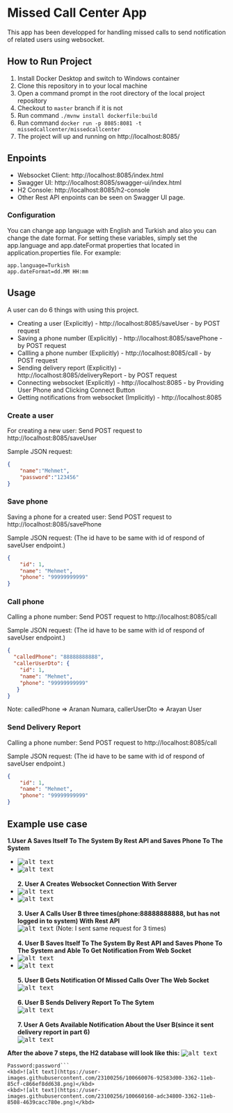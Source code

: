 # Missed Call Center App
This app has been developped for handling missed calls to send notification of related users using websocket.

## How to Run Project
1. Install Docker Desktop and switch to Windows container
2. Clone this repository in to your local machine
3. Open a command prompt in the root directory of the local project repository
4. Checkout to ```master``` branch if it is not
5. Run command  ```./mvnw install dockerfile:build```
6. Run command  ```docker run -p 8085:8081 -t missedcallcenter/missedcallcenter```
7. The project will up and running on http://localhost:8085/

## Enpoints
* Websocket Client: http://localhost:8085/index.html
* Swagger UI: http://localhost:8085/swagger-ui/index.html
* H2 Console: http://localhost:8085/h2-console
* Other Rest API enpoints can be seen on Swagger UI page.

### Configuration
You can change app language with English and Turkish and also you can change the date format. For setting these variables, simply set the app.language and app.dateFormat properties that located in application.properties file. For example:

 ```
app.language=Turkish
app.dateFormat=dd.MM HH:mm
 ```

## Usage
A user can do 6 things with using this project.
* Creating a user (Explicitly) - http://localhost:8085/saveUser - by POST request
* Saving a phone number (Explicitly) - http://localhost:8085/savePhone - by POST request
* Callling a phone number (Explicitly) - http://localhost:8085/call - by POST request
* Sending delivery report (Explicitly) - http://localhost:8085/deliveryReport - by POST request
* Connecting websocket (Explicitly) - http://localhost:8085 - by Providing User Phone and Clicking Connect Button
* Getting notifications from websocket (Implicitly) - http://localhost:8085 


### Create a user
For creating a new user: Send POST request to http://localhost:8085/saveUser

Sample JSON request:
```JSON
{
    "name":"Mehmet",
    "password":"123456"
}
```

### Save phone
Saving a phone for a created user: Send POST request to http://localhost:8085/savePhone

Sample JSON request: (The id have to be same with id of respond of saveUser endpoint.)
```JSON
{
    "id": 1,
    "name": "Mehmet",
    "phone": "99999999999"
}
```

### Call phone
Calling a phone number: Send POST request to http://localhost:8085/call

Sample JSON request: (The id have to be same with id of respond of saveUser endpoint.)
```JSON
{
  "calledPhone": "88888888888",
  "callerUserDto": {
    "id": 1,
    "name": "Mehmet",
    "phone": "99999999999"
   }
}
```
Note: calledPhone => Aranan Numara, callerUserDto => Arayan User

### Send Delivery Report 
Calling a phone number: Send POST request to http://localhost:8085/call

Sample JSON request: (The id have to be same with id of respond of saveUser endpoint.)
```JSON
{
    "id": 1,
    "name": "Mehmet",
    "phone": "99999999999"
}
```
## Example use case
**1.User A Saves Itself To The System By Rest API and Saves Phone To The System**<br />
 * <kbd>![alt text](https://user-images.githubusercontent.com/23100256/100641262-49938a80-3348-11eb-9609-7c5cba632c85.png)</kbd>
 * <kbd>![alt text](https://user-images.githubusercontent.com/23100256/100641395-78116580-3348-11eb-94c1-5a1107320038.png)</kbd>
<br /><br />
**2. User A Creates Websocket Connection With Server**<br />
 * <kbd>![alt text](https://user-images.githubusercontent.com/23100256/100642073-5a90cb80-3349-11eb-8ea9-9fed9bcc43a7.png)</kbd>
 * <kbd>![alt text](https://user-images.githubusercontent.com/23100256/100642241-988def80-3349-11eb-9759-dc1b00880fc6.png)</kbd>
<br /><br />
**3. User A Calls User B three times(phone:88888888888, but has not logged in to system) With Rest API**<br />
<kbd>![alt text](https://user-images.githubusercontent.com/23100256/100642958-86608100-334a-11eb-87e8-809f2d15fee9.png)</kbd>
  (Note: I sent same request for 3 times)
<br /><br />
**4. User B Saves Itself To The System By Rest API and Saves Phone To The System and Able To Get Notification From Web Socket**<br />
  * <kbd>![alt text](https://user-images.githubusercontent.com/23100256/100644393-51edc480-334c-11eb-8afa-5408b395a916.png)</kbd>
  * <kbd>![alt text](https://user-images.githubusercontent.com/23100256/100644754-c45ea480-334c-11eb-88ce-7b23ac18c870.png)</kbd>
<br /><br />
**5. User B Gets Notification Of Missed Calls Over The Web Socket**<br />
<kbd>![alt text](https://user-images.githubusercontent.com/23100256/100644975-143d6b80-334d-11eb-8b8d-cd590114ad41.png)</kbd>
<br /><br />
**6. User B Sends Delivery Report To The Sytem**<br />
<kbd>![alt text](https://user-images.githubusercontent.com/23100256/100645392-a9406480-334d-11eb-9c1d-4b955a26320d.png)</kbd>
<br /><br />
**7. User A Gets Available Notification About the User B(since it sent delivery report in part 6)**<br />
<kbd>![alt text](https://user-images.githubusercontent.com/23100256/100645528-d9880300-334d-11eb-8be9-4e99ee62d977.png)</kbd>

**After the above 7 steps, the H2 database will look like this:**
<kbd>![alt text](https://user-images.githubusercontent.com/23100256/100658382-02b18f00-3360-11eb-8055-349f0d39e3ce.png)</kbd>
```Username:sa
Password:password```
<kbd>![alt text](https://user-images.githubusercontent.com/23100256/100660076-92583d00-3362-11eb-85cf-c866ef8dd638.png)</kbd>
<kbd>![alt text](https://user-images.githubusercontent.com/23100256/100660160-adc34800-3362-11eb-8508-4639cacc780e.png)</kbd>



